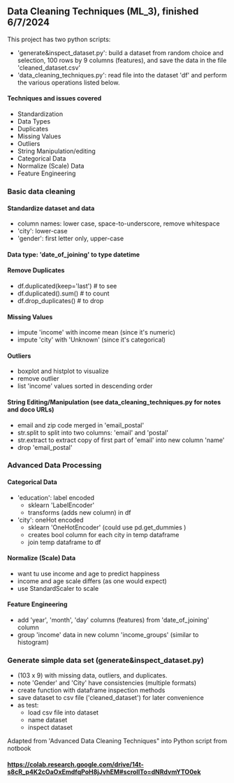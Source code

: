 ## Data Cleaning Techniques (ML_3), finished 6/7/2024
This project has two python scripts:
- 'generate&inspect_dataset.py': build a dataset from random choice and selection, 100 rows by 9 columns (features), and save the data in the file 'cleaned_dataset.csv'
- 'data_cleaning_techniques.py': read file into the dataset 'df' and perform the various operations listed below.
#### Techniques and issues covered
- Standardization
- Data Types
- Duplicates
- Missing Values
- Outliers
- String Manipulation/editing
- Categorical Data
- Normalize (Scale) Data
- Feature Engineering
### Basic data cleaning
#### Standardize dataset and data
- column names: lower case, space-to-underscore, remove whitespace
- 'city': lower-case
- 'gender': first letter only, upper-case
#### Data type: 'date_of_joining' to type datetime
#### Remove Duplicates
- df.duplicated(keep='last')    # to see
- df.duplicated().sum()         # to count
- df.drop_duplicates()          # to drop
#### Missing Values
- impute 'income' with income mean (since it's numeric)
- impute 'city' with 'Unknown' (since it's categorical)
#### Outliers
- boxplot and histplot to visualize
- remove outlier
- list 'income' values sorted in descending order
#### String Editing/Manipulation (see data_cleaning_techniques.py for notes and doco URLs)
- email and zip code merged in 'email_postal'
- str.split to split into two columns: 'email' and 'postal'
- str.extract to extract copy of first part of 'email' into new column 'name'
- drop 'email_postal'
### Advanced Data Processing
#### Categorical Data
- 'education': label encoded
  - sklearn 'LabelEncoder'
  - transforms (adds new column) in df
- 'city': oneHot encoded
  - sklearn 'OneHotEncoder'  (could use pd.get_dummies )
  - creates bool column for each city in temp dataframe
  - join temp dataframe to df
#### Normalize (Scale) Data
- want  tu use income and age to predict happiness
- income and age scale differs (as one would expect)
- use StandardScaler to scale
#### Feature Engineering
- add 'year', 'month', 'day' columns (features) from 'date_of_joining' column
- group 'income' data in new column 'income_groups' (similar to histogram)

### Generate simple data set (generate&inspect_dataset.py)
- (103 x 9) with missing data, outliers, and duplicates.
- note 'Gender' and 'City' have consistencies (multiple formats)
- create function with dataframe inspection methods
- save dataset to csv file ('cleaned_dataset') for later convenience
- as test:
  - load csv file into dataset
  - name dataset
  - inspect dataset

Adapted from 'Advanced Data Cleaning Techniques" into Python script from notbook
#### https://colab.research.google.com/drive/14t-s8cR_p4K2cOaOxEmdfqPoH8jJvhEM#scrollTo=dNRdvmYTO0ek



